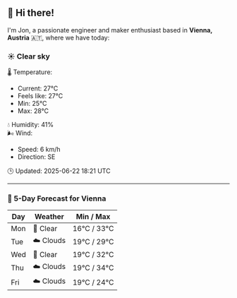 ## 👋 Hi there!

I'm Jon, a passionate engineer and maker enthusiast based in **Vienna, Austria** 🇦🇹, where we have today:

### ☀️ Clear sky 

🌡️ Temperature: 
* Current: 27°C
* Feels like: 27°C
* Min: 25°C 
* Max: 28°C  

💧 Humidity: 41%  
🌬️ Wind: 
* Speed: 6 km/h 
* Direction: SE  

🕒 Updated: 2025-06-22 18:21 UTC

---

### 📅 5-Day Forecast for Vienna

| Day | Weather | Min / Max |
|-----|---------|------------|
| Mon | 🌙 Clear | 16°C / 33°C |
| Tue | ☁️ Clouds | 19°C / 29°C |
| Wed | 🌙 Clear | 19°C / 32°C |
| Thu | ☁️ Clouds | 19°C / 34°C |
| Fri | ☁️ Clouds | 19°C / 24°C |
